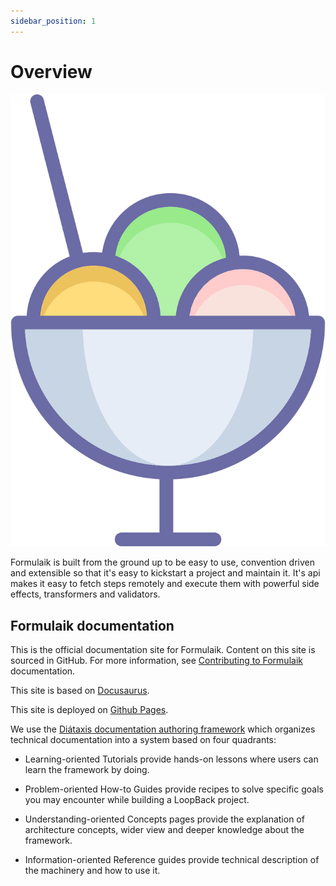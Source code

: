 ```yaml
---
sidebar_position: 1
---
```


# Overview



![logo](/img/icon_xs.svg)


Formulaik is built from the ground up to be easy to use, convention driven and extensible so that it's easy to kickstart a project and maintain it. It's api makes it easy to fetch steps remotely and execute them with powerful side effects, transformers and validators.

## Formulaik documentation
This is the official documentation site for Formulaik. Content on this site is sourced in GitHub. For more information, see [Contributing to Formulaik](./contributing.md) documentation.

This site is based on [Docusaurus](https://docusaurus.io).

This site is deployed on [Github Pages](https://pages.github.com).

We use the [Diátaxis documentation authoring framework](https://diataxis.fr) which organizes technical documentation into a system based on four quadrants:

- Learning-oriented Tutorials provide hands-on lessons where users can learn the framework by doing.

- Problem-oriented How-to Guides provide recipes to solve specific goals you may encounter while building a LoopBack project.

- Understanding-oriented Concepts pages provide the explanation of architecture concepts, wider view and deeper knowledge about the framework.

- Information-oriented Reference guides provide technical description of the machinery and how to use it.


